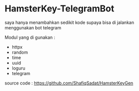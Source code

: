 # HamsterKey-TelegramBot

saya hanya menambahkan sedikit kode supaya bisa di jalankan menggunakan bot telegram 

Modul yang di gunakan :
* httpx
* random
* time
* uuid
* loguru
* telegram


source code : https://github.com/ShafiqSadat/HamsterKeyGen
